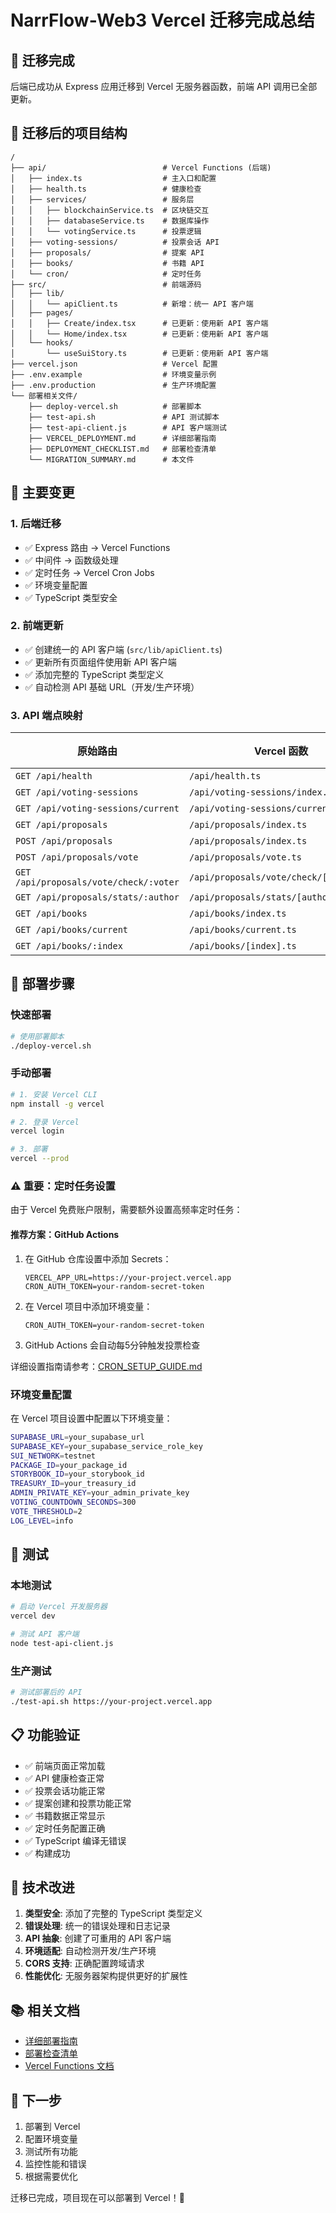 # NarrFlow-Web3 Vercel 迁移完成总结

## 🎉 迁移完成

后端已成功从 Express 应用迁移到 Vercel 无服务器函数，前端 API 调用已全部更新。

## 📁 迁移后的项目结构

```
/
├── api/                          # Vercel Functions (后端)
│   ├── index.ts                  # 主入口和配置
│   ├── health.ts                 # 健康检查
│   ├── services/                 # 服务层
│   │   ├── blockchainService.ts  # 区块链交互
│   │   ├── databaseService.ts    # 数据库操作
│   │   └── votingService.ts      # 投票逻辑
│   ├── voting-sessions/          # 投票会话 API
│   ├── proposals/                # 提案 API
│   ├── books/                    # 书籍 API
│   └── cron/                     # 定时任务
├── src/                          # 前端源码
│   ├── lib/
│   │   └── apiClient.ts          # 新增：统一 API 客户端
│   ├── pages/
│   │   ├── Create/index.tsx      # 已更新：使用新 API 客户端
│   │   └── Home/index.tsx        # 已更新：使用新 API 客户端
│   └── hooks/
│       └── useSuiStory.ts        # 已更新：使用新 API 客户端
├── vercel.json                   # Vercel 配置
├── .env.example                  # 环境变量示例
├── .env.production               # 生产环境配置
└── 部署相关文件/
    ├── deploy-vercel.sh          # 部署脚本
    ├── test-api.sh               # API 测试脚本
    ├── test-api-client.js        # API 客户端测试
    ├── VERCEL_DEPLOYMENT.md      # 详细部署指南
    ├── DEPLOYMENT_CHECKLIST.md   # 部署检查清单
    └── MIGRATION_SUMMARY.md      # 本文件
```

## 🔄 主要变更

### 1. 后端迁移
- ✅ Express 路由 → Vercel Functions
- ✅ 中间件 → 函数级处理
- ✅ 定时任务 → Vercel Cron Jobs
- ✅ 环境变量配置
- ✅ TypeScript 类型安全

### 2. 前端更新
- ✅ 创建统一的 API 客户端 (`src/lib/apiClient.ts`)
- ✅ 更新所有页面组件使用新 API 客户端
- ✅ 添加完整的 TypeScript 类型定义
- ✅ 自动检测 API 基础 URL（开发/生产环境）

### 3. API 端点映射
| 原始路由 | Vercel 函数 | 状态 |
|---------|------------|------|
| `GET /api/health` | `/api/health.ts` | ✅ |
| `GET /api/voting-sessions` | `/api/voting-sessions/index.ts` | ✅ |
| `GET /api/voting-sessions/current` | `/api/voting-sessions/current.ts` | ✅ |
| `GET /api/proposals` | `/api/proposals/index.ts` | ✅ |
| `POST /api/proposals` | `/api/proposals/index.ts` | ✅ |
| `POST /api/proposals/vote` | `/api/proposals/vote.ts` | ✅ |
| `GET /api/proposals/vote/check/:voter` | `/api/proposals/vote/check/[voter].ts` | ✅ |
| `GET /api/proposals/stats/:author` | `/api/proposals/stats/[author].ts` | ✅ |
| `GET /api/books` | `/api/books/index.ts` | ✅ |
| `GET /api/books/current` | `/api/books/current.ts` | ✅ |
| `GET /api/books/:index` | `/api/books/[index].ts` | ✅ |

## 🚀 部署步骤

### 快速部署
```bash
# 使用部署脚本
./deploy-vercel.sh
```

### 手动部署
```bash
# 1. 安装 Vercel CLI
npm install -g vercel

# 2. 登录 Vercel
vercel login

# 3. 部署
vercel --prod
```

### ⚠️ 重要：定时任务设置

由于 Vercel 免费账户限制，需要额外设置高频率定时任务：

#### 推荐方案：GitHub Actions
1. 在 GitHub 仓库设置中添加 Secrets：
   ```
   VERCEL_APP_URL=https://your-project.vercel.app
   CRON_AUTH_TOKEN=your-random-secret-token
   ```

2. 在 Vercel 项目中添加环境变量：
   ```
   CRON_AUTH_TOKEN=your-random-secret-token
   ```

3. GitHub Actions 会自动每5分钟触发投票检查

详细设置指南请参考：[CRON_SETUP_GUIDE.md](./CRON_SETUP_GUIDE.md)

### 环境变量配置
在 Vercel 项目设置中配置以下环境变量：
```bash
SUPABASE_URL=your_supabase_url
SUPABASE_KEY=your_supabase_service_role_key
SUI_NETWORK=testnet
PACKAGE_ID=your_package_id
STORYBOOK_ID=your_storybook_id
TREASURY_ID=your_treasury_id
ADMIN_PRIVATE_KEY=your_admin_private_key
VOTING_COUNTDOWN_SECONDS=300
VOTE_THRESHOLD=2
LOG_LEVEL=info
```

## 🧪 测试

### 本地测试
```bash
# 启动 Vercel 开发服务器
vercel dev

# 测试 API 客户端
node test-api-client.js
```

### 生产测试
```bash
# 测试部署后的 API
./test-api.sh https://your-project.vercel.app
```

## 📋 功能验证

- ✅ 前端页面正常加载
- ✅ API 健康检查正常
- ✅ 投票会话功能正常
- ✅ 提案创建和投票功能正常
- ✅ 书籍数据正常显示
- ✅ 定时任务配置正确
- ✅ TypeScript 编译无错误
- ✅ 构建成功

## 🔧 技术改进

1. **类型安全**: 添加了完整的 TypeScript 类型定义
2. **错误处理**: 统一的错误处理和日志记录
3. **API 抽象**: 创建了可重用的 API 客户端
4. **环境适配**: 自动检测开发/生产环境
5. **CORS 支持**: 正确配置跨域请求
6. **性能优化**: 无服务器架构提供更好的扩展性

## 📚 相关文档

- [详细部署指南](./VERCEL_DEPLOYMENT.md)
- [部署检查清单](./DEPLOYMENT_CHECKLIST.md)
- [Vercel Functions 文档](https://vercel.com/docs/functions)

## 🎯 下一步

1. 部署到 Vercel
2. 配置环境变量
3. 测试所有功能
4. 监控性能和错误
5. 根据需要优化

迁移已完成，项目现在可以部署到 Vercel！🚀
